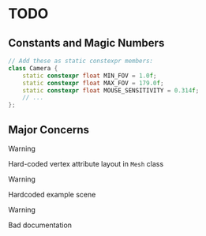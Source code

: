 # TODO

## Constants and Magic Numbers

```cpp
// Add these as static constexpr members:
class Camera {
    static constexpr float MIN_FOV = 1.0f;
    static constexpr float MAX_FOV = 179.0f;
    static constexpr float MOUSE_SENSITIVITY = 0.314f;
    // ...
};
```

## Major Concerns

> [!WARNING]
> Hard-coded vertex attribute layout in `Mesh` class

> [!WARNING]
> Hardcoded example scene

> [!WARNING]
> Bad documentation
